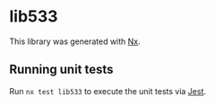 # lib533

This library was generated with [Nx](https://nx.dev).

## Running unit tests

Run `nx test lib533` to execute the unit tests via [Jest](https://jestjs.io).
